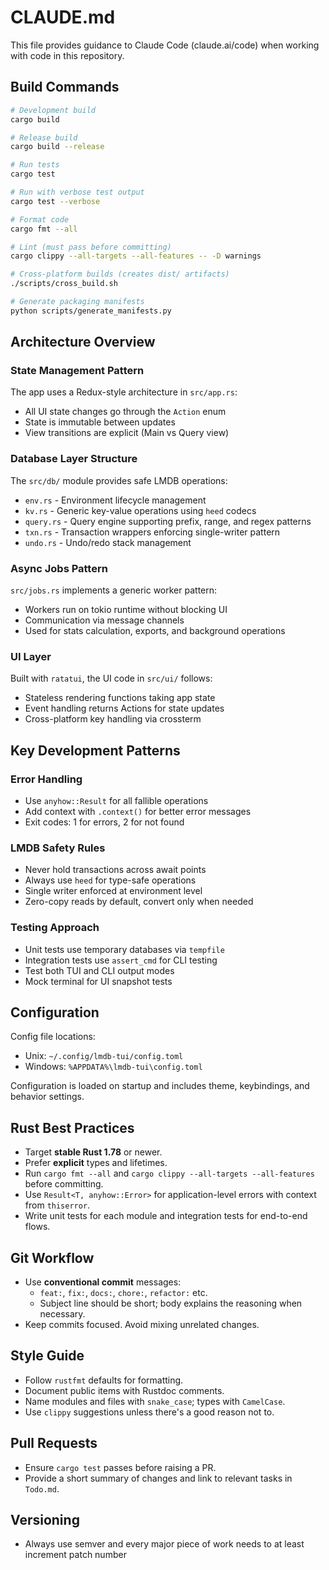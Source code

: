 # CLAUDE.md

This file provides guidance to Claude Code (claude.ai/code) when working with code in this repository.

## Build Commands

```bash
# Development build
cargo build

# Release build
cargo build --release

# Run tests
cargo test

# Run with verbose test output
cargo test --verbose

# Format code
cargo fmt --all

# Lint (must pass before committing)
cargo clippy --all-targets --all-features -- -D warnings

# Cross-platform builds (creates dist/ artifacts)
./scripts/cross_build.sh

# Generate packaging manifests
python scripts/generate_manifests.py
```

## Architecture Overview

### State Management Pattern
The app uses a Redux-style architecture in `src/app.rs`:
- All UI state changes go through the `Action` enum
- State is immutable between updates
- View transitions are explicit (Main vs Query view)

### Database Layer Structure
The `src/db/` module provides safe LMDB operations:
- `env.rs` - Environment lifecycle management
- `kv.rs` - Generic key-value operations using `heed` codecs
- `query.rs` - Query engine supporting prefix, range, and regex patterns
- `txn.rs` - Transaction wrappers enforcing single-writer pattern
- `undo.rs` - Undo/redo stack management

### Async Jobs Pattern
`src/jobs.rs` implements a generic worker pattern:
- Workers run on tokio runtime without blocking UI
- Communication via message channels
- Used for stats calculation, exports, and background operations

### UI Layer
Built with `ratatui`, the UI code in `src/ui/` follows:
- Stateless rendering functions taking app state
- Event handling returns Actions for state updates
- Cross-platform key handling via crossterm

## Key Development Patterns

### Error Handling
- Use `anyhow::Result` for all fallible operations
- Add context with `.context()` for better error messages
- Exit codes: 1 for errors, 2 for not found

### LMDB Safety Rules
- Never hold transactions across await points
- Always use `heed` for type-safe operations
- Single writer enforced at environment level
- Zero-copy reads by default, convert only when needed

### Testing Approach
- Unit tests use temporary databases via `tempfile`
- Integration tests use `assert_cmd` for CLI testing
- Test both TUI and CLI output modes
- Mock terminal for UI snapshot tests

## Configuration

Config file locations:
- Unix: `~/.config/lmdb-tui/config.toml`
- Windows: `%APPDATA%\lmdb-tui\config.toml`

Configuration is loaded on startup and includes theme, keybindings, and behavior settings.

## Rust Best Practices
- Target **stable Rust 1.78** or newer.
- Prefer **explicit** types and lifetimes.
- Run `cargo fmt --all` and `cargo clippy --all-targets --all-features` before committing.
- Use `Result<T, anyhow::Error>` for application-level errors with context from `thiserror`.
- Write unit tests for each module and integration tests for end-to-end flows.

## Git Workflow
- Use **conventional commit** messages:
  - `feat:`, `fix:`, `docs:`, `chore:`, `refactor:` etc.
  - Subject line should be short; body explains the reasoning when necessary.
- Keep commits focused. Avoid mixing unrelated changes.

## Style Guide
- Follow `rustfmt` defaults for formatting.
- Document public items with Rustdoc comments.
- Name modules and files with `snake_case`; types with `CamelCase`.
- Use `clippy` suggestions unless there's a good reason not to.

## Pull Requests
- Ensure `cargo test` passes before raising a PR.
- Provide a short summary of changes and link to relevant tasks in `Todo.md`.

## Versioning
- Always use semver and every major piece of work needs to at least increment patch number